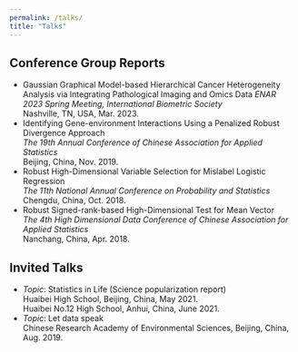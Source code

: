 ```yaml
---
permalink: /talks/
title: "Talks"
---
```


## Conference Group Reports
- Gaussian Graphical Model-based Hierarchical Cancer Heterogeneity Analysis via Integrating Pathological Imaging and Omics Data
*ENAR 2023 Spring Meeting, International Biometric Society*  
Nashville, TN, USA, Mar. 2023.
- Identifying Gene-environment Interactions Using a Penalized Robust Divergence Approach  
*The 19th Annual Conference of Chinese Association for Applied Statistics*  
Beijing, China, Nov. 2019.
- Robust High-Dimensional Variable Selection for Mislabel Logistic Regression  
*The 11th National Annual Conference on Probability and Statistics*  
Chengdu, China, Oct. 2018.
- Robust Signed-rank-based High-Dimensional Test for Mean Vector  
*The 4th High Dimensional Data Conference of Chinese Association for Applied Statistics*  
Nanchang, China, Apr. 2018.

## Invited Talks
- *Topic*: Statistics in Life (Science popularization report)  
Huaibei High School, Beijing, China, May 2021.  
Huaibei No.12 High School, Anhui, China, June 2021.  
- *Topic*: Let data speak  
Chinese Research Academy of Environmental Sciences, Beijing, China, Aug. 2019.

